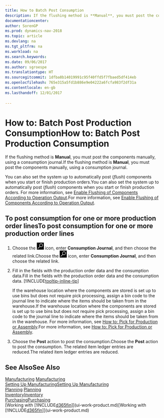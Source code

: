 ```yaml
---
title: How to Batch Post Consumption
description: If the flushing method is **Manual**, you must post the components manually, using a consumption journal.
documentationcenter: 
author: SorenGP
ms.prod: dynamics-nav-2018
ms.topic: article
ms.devlang: na
ms.tgt_pltfrm: na
ms.workload: na
ms.search.keywords: 
ms.date: 09/06/2017
ms.author: sgroespe
ms.translationtype: HT
ms.sourcegitcommit: 1dfba8b14019991c95f40ffd5f7fbaed5df414eb
ms.openlocfilehash: 765e315a5fd1b886e9e04222a6fcfa983f2df31a
ms.contentlocale: en-gb
ms.lasthandoff: 12/01/2017

---
```

# <a name="how-to-batch-post-production-consumption"></a><span data-ttu-id="0da65-103">How to: Batch Post Production Consumption</span><span class="sxs-lookup"><span data-stu-id="0da65-103">How to: Batch Post Production Consumption</span></span>
<span data-ttu-id="0da65-104">If the flushing method is **Manual**, you must post the components manually, using a consumption journal.</span><span class="sxs-lookup"><span data-stu-id="0da65-104">If the flushing method is **Manual**, you must post the components manually, using a consumption journal.</span></span>

<span data-ttu-id="0da65-105">You can also set the system up to automatically post (*flush*) components when you start or finish production orders.</span><span class="sxs-lookup"><span data-stu-id="0da65-105">You can also set the system up to automatically post (*flush*) components when you start or finish production orders.</span></span> <span data-ttu-id="0da65-106">For more information, see [Enable Flushing of Components According to Operation Output](production-how-to-flush-components-according-to-operation-output.md).</span><span class="sxs-lookup"><span data-stu-id="0da65-106">For more information, see [Enable Flushing of Components According to Operation Output](production-how-to-flush-components-according-to-operation-output.md).</span></span>

## <a name="to-post-consumption-for-one-or-more-production-order-lines"></a><span data-ttu-id="0da65-107">To post consumption for one or more production order lines</span><span class="sxs-lookup"><span data-stu-id="0da65-107">To post consumption for one or more production order lines</span></span>  
1.  <span data-ttu-id="0da65-108">Choose the ![Search for Page or Report](media/ui-search/search_small.png "Search for Page or Report icon") icon, enter **Consumption Journal**, and then choose the related link.</span><span class="sxs-lookup"><span data-stu-id="0da65-108">Choose the ![Search for Page or Report](media/ui-search/search_small.png "Search for Page or Report icon") icon, enter **Consumption Journal**, and then choose the related link.</span></span>  
2.  <span data-ttu-id="0da65-109">Fill in the fields with the production order data and the consumption data.</span><span class="sxs-lookup"><span data-stu-id="0da65-109">Fill in the fields with the production order data and the consumption data.</span></span> [!INCLUDE[tooltip-inline-tip](includes/tooltip-inline-tip_md.md)]  

    <span data-ttu-id="0da65-110">If the warehouse location where the components are stored is set up to use bins but does not require pick processing, assign a bin code to the journal line to indicate where the items should be taken from in the warehouse.</span><span class="sxs-lookup"><span data-stu-id="0da65-110">If the warehouse location where the components are stored is set up to use bins but does not require pick processing, assign a bin code to the journal line to indicate where the items should be taken from in the warehouse.</span></span> <span data-ttu-id="0da65-111">For more information, see [How to: Pick for Production or Assembly](warehouse-how-to-pick-for-production.md).</span><span class="sxs-lookup"><span data-stu-id="0da65-111">For more information, see [How to: Pick for Production or Assembly](warehouse-how-to-pick-for-production.md).</span></span>  
3.  <span data-ttu-id="0da65-112">Choose the **Post** action to post the consumption.</span><span class="sxs-lookup"><span data-stu-id="0da65-112">Choose the **Post** action to post the consumption.</span></span> <span data-ttu-id="0da65-113">The related item ledger entries are reduced.</span><span class="sxs-lookup"><span data-stu-id="0da65-113">The related item ledger entries are reduced.</span></span>

## <a name="see-also"></a><span data-ttu-id="0da65-114">See Also</span><span class="sxs-lookup"><span data-stu-id="0da65-114">See Also</span></span>  
<span data-ttu-id="0da65-115">[Manufacturing](production-manage-manufacturing.md)  </span><span class="sxs-lookup"><span data-stu-id="0da65-115">[Manufacturing](production-manage-manufacturing.md)  </span></span>  
[<span data-ttu-id="0da65-116">Setting Up Manufacturing</span><span class="sxs-lookup"><span data-stu-id="0da65-116">Setting Up Manufacturing</span></span>](production-configure-production-processes.md)  
<span data-ttu-id="0da65-117">[Planning](production-planning.md)    </span><span class="sxs-lookup"><span data-stu-id="0da65-117">[Planning](production-planning.md)    </span></span>  
[<span data-ttu-id="0da65-118">Inventory</span><span class="sxs-lookup"><span data-stu-id="0da65-118">Inventory</span></span>](inventory-manage-inventory.md)  
[<span data-ttu-id="0da65-119">Purchasing</span><span class="sxs-lookup"><span data-stu-id="0da65-119">Purchasing</span></span>](purchasing-manage-purchasing.md)  
<span data-ttu-id="0da65-120">[Working with [!INCLUDE[d365fin](includes/d365fin_md.md)]](ui-work-product.md)</span><span class="sxs-lookup"><span data-stu-id="0da65-120">[Working with [!INCLUDE[d365fin](includes/d365fin_md.md)]](ui-work-product.md)</span></span>

